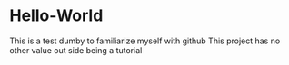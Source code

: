 # Hello-World
This is a test dumby to familiarize myself with github
This project has no other value out side being a tutorial
